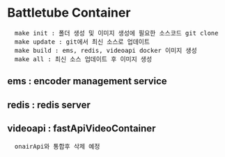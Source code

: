 # Battletube Container
<pre>
  make init : 폴더 생성 및 이미지 생성에 필요한 소스코드 git clone
  make update : git에서 최신 소스로 업데이트
  make build : ems, redis, videoapi docker 이미지 생성
  make all : 최신 소스 업데이트 후 이미지 생성
</pre>
## ems : encoder management service
## redis : redis server
## videoapi : fastApiVideoContainer
<pre>
  onairApi와 통합후 삭제 예정
</pre>

